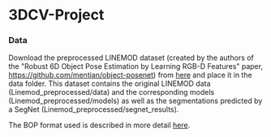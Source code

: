 # 3DCV-Project

### Data

Download the preprocessed LINEMOD dataset (created by the authors of the "Robust 6D Object Pose Estimation by Learning 
RGB-D Features" paper, https://github.com/mentian/object-posenet) from 
[here](https://drive.google.com/drive/folders/19ivHpaKm9dOrr12fzC8IDFczWRPFxho7) and place it in 
the data folder. This dataset contains the original LINEMOD data (Linemod_preprocessed/data) and
the corresponding models (Linemod_preprocessed/models) as well as the segmentations predicted
by a SegNet (Linemod_preprocessed/segnet_results).

The BOP format used is described in more detail 
[here](https://github.com/thodan/bop_toolkit/blob/master/docs/bop_datasets_format.md).